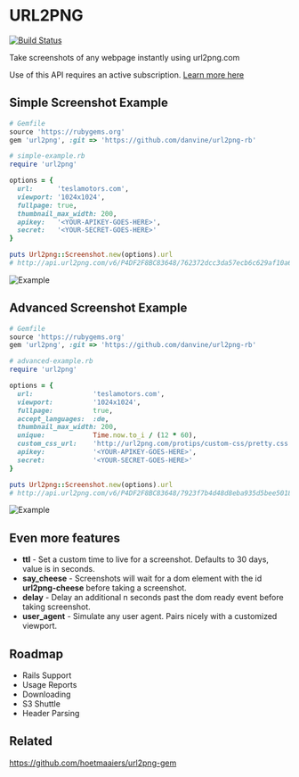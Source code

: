 URL2PNG
=======
[![Build Status](https://travis-ci.org/danvine/url2png-rb.svg?branch=master)](https://travis-ci.org/danvine/url2png-rb)

Take screenshots of any webpage instantly using url2png.com

Use of this API requires an active subscription. [Learn more here](http://url2png.com/?source=github)

Simple Screenshot Example
-------------------------

```ruby
# Gemfile
source 'https://rubygems.org'
gem 'url2png', :git => 'https://github.com/danvine/url2png-rb'

# simple-example.rb
require 'url2png'

options = {
  url:      'teslamotors.com',
  viewport: '1024x1024',
  fullpage: true,
  thumbnail_max_width: 200,
  apikey:   '<YOUR-APIKEY-GOES-HERE>',
  secret:   '<YOUR-SECRET-GOES-HERE>'
}

puts Url2png::Screenshot.new(options).url
# http://api.url2png.com/v6/P4DF2F8BC83648/762372dcc3da57ecb6c629af10a67783/png/?fullpage=true&thumbnail_max_width=200&url=teslamotors.com&viewport=1024x1024
```
![Example](http://api.url2png.com/v6/P4DF2F8BC83648/762372dcc3da57ecb6c629af10a67783/png/?fullpage=true&thumbnail_max_width=200&url=teslamotors.com&viewport=1024x1024)


Advanced Screenshot Example
---------------------------

```ruby
# Gemfile
source 'https://rubygems.org'
gem 'url2png', :git => 'https://github.com/danvine/url2png-rb'

# advanced-example.rb
require 'url2png'

options = {
  url:               'teslamotors.com',
  viewport:          '1024x1024',
  fullpage:          true,
  accept_languages:  :de,
  thumbnail_max_width: 200,
  unique:            Time.now.to_i / (12 * 60),
  custom_css_url:    'http://url2png.com/protips/custom-css/pretty.css',
  apikey:            '<YOUR-APIKEY-GOES-HERE>',
  secret:            '<YOUR-SECRET-GOES-HERE>'
}

puts Url2png::Screenshot.new(options).url
# http://api.url2png.com/v6/P4DF2F8BC83648/7923f7b4d48d8eba935d5bee5018e5de/png/?accept_languages=de&custom_css_url=http%3A%2F%2Furl2png.com%2Fprotips%2Fcustom-css%2Fpretty.css&fullpage=true&thumbnail_max_width=200&unique=1940190&url=teslamotors.com&viewport=1024x1024
```
![Example](http://api.url2png.com/v6/P4DF2F8BC83648/7923f7b4d48d8eba935d5bee5018e5de/png/?accept_languages=de&custom_css_url=http%3A%2F%2Furl2png.com%2Fprotips%2Fcustom-css%2Fpretty.css&fullpage=true&thumbnail_max_width=200&unique=1940190&url=teslamotors.com&viewport=1024x1024)

Even more features
------------------
- __ttl__ - Set a custom time to live for a screenshot. Defaults to 30 days, value is in seconds.
- __say_cheese__ - Screenshots will wait for a dom element with the id **url2png-cheese** before taking a screenshot.
- __delay__ - Delay an additional n seconds past the dom ready event before taking screenshot.
- __user_agent__ - Simulate any user agent. Pairs nicely with a customized viewport.

Roadmap
-------
- Rails Support
- Usage Reports
- Downloading
- S3 Shuttle
- Header Parsing

Related
-------
https://github.com/hoetmaaiers/url2png-gem